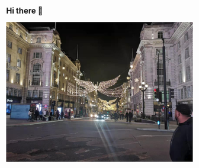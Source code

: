 ## Hi there 👋 
![how to insert an image](https://github.com/gtb-2022-wang-shuhan/.github/blob/main/profile/%E5%BE%AE%E4%BF%A1%E5%9B%BE%E7%89%87_20211117152346.jpg)

<!--

**Here are some ideas to get you started:**

🙋‍♀️ A short introduction - what is your organization all about?
🌈 Contribution guidelines - how can the community get involved?
👩‍💻 Useful resources - where can the community find your docs? Is there anything else the community should know?
🍿 Fun facts - what does your team eat for breakfast?
🧙 Remember, you can do mighty things with the power of [Markdown](https://docs.github.com/github/writing-on-github/getting-started-with-writing-and-formatting-on-github/basic-writing-and-formatting-syntax)
-->
